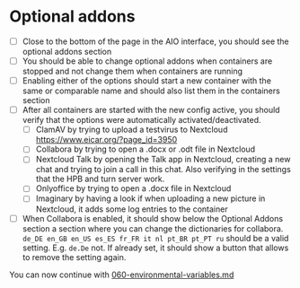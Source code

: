 # Optional addons

- [ ] Close to the bottom of the page in the AIO interface, you should see the optional addons section
- [ ] You should be able to change optional addons when containers are stopped and not change them when containers are running
- [ ] Enabling either of the options should start a new container with the same or comparable name and should also list them in the containers section
- [ ] After all containers are started with the new config active, you should verify that the options were automatically activated/deactivated.
    - [ ] ClamAV by trying to upload a testvirus to Nextcloud https://www.eicar.org/?page_id=3950
    - [ ] Collabora by trying to open a .docx or .odt file in Nextcloud
    - [ ] Nextcloud Talk by opening the Talk app in Nextcloud, creating a new chat and trying to join a call in this chat. Also verifying in the settings that the HPB and turn server work.
    - [ ] Onlyoffice by trying to open a .docx file in Nextcloud
    - [ ] Imaginary by having a look if when uploading a new picture in Nextcloud, it adds some log entries to the container
- [ ] When Collabora is enabled, it should show below the Optional Addons section a section where you can change the dictionaries for collabora. `de_DE en_GB en_US es_ES fr_FR it nl pt_BR pt_PT ru` should be a valid setting. E.g. `de.De` not. If already set, it should show a button that allows to remove the setting again.

You can now continue with [060-environmental-variables.md](./060-environmental-variables.md)